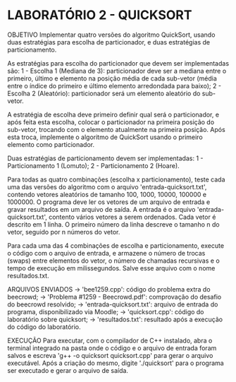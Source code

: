 <h1>LABORATÓRIO 2 - QUICKSORT</h1>

OBJETIVO
Implementar quatro versões do algoritmo QuickSort, usando duas estratégias para escolha de particionador, e duas estratégias de particionamento.

As estratégias para escolha do particionador que devem ser implementadas são:
	1 - Escolha 1 (Mediana de 3): particionador deve ser a mediana entre o primeiro, último e elemento na posição média de cada sub-vetor (média entre o índice do primeiro e último elemento arredondada para baixo);
	2 - Escolha 2 (Aleatório): particionador será um elemento aleatório do sub-vetor.

A estratégia de escolha deve primeiro definir qual será o particionador, e após feita esta escolha, colocar o particionador na primeira posição do sub-vetor, trocando com o elemento atualmente na primeira posição. Após esta troca, implemente o algoritmo de QuickSort usando o primeiro elemento como particionador.

Duas estratégias de particionamento devem ser implementadas:
	1 - Particionamento 1 (Lomuto);
	2 - Particionamento 2 (Hoare).

Para todas as quatro combinações (escolha x particionamento), teste cada uma das versões do algoritmo com o arquivo 'entrada-quicksort.txt', contendo vetores aleatórios de tamanho 100, 1000, 10000, 100000 e 1000000. O programa deve ler os vetores de um arquivo de entrada e gravar resultados em um arquivo de saída. A entrada é o arquivo 'entrada-quicksort.txt', contento vários vetores a serem ordenados. Cada vetor é descrito em 1 linha. O primeiro número da linha descreve o tamanho n do vetor, seguido por n números do vetor.

Para cada uma das 4 combinações de escolha e particionamento, execute o código com o arquivo de entrada, e armazene o número de trocas (swaps) entre elementos do vetor, o número de chamadas recursivas e o tempo de execução em milissegundos. Salve esse arquivo com o nome resultados.txt.

ARQUIVOS ENVIADOS
    -> 'bee1259.cpp': código do problema extra do beecrowd;
    -> 'Problema #1259 - Beecrowd.pdf': comprovação do desafio do beecrowd resolvido;
    -> 'entrada-quicksort.txt': arquivo de entrada do programa, disponibilizado via Moodle;
    -> 'quicksort.cpp': código do laboratório sobre quicksort;
    -> 'resultados.txt': resultado após a execução do código do laboratório.

EXECUÇÃO
Para executar, com o compilador de C++ instalado, abra o terminal integrado na pasta onde o código e o arquivo de entrada foram salvos e escreva 'g++ -o quicksort quicksort.cpp' para gerar o arquivo executável. Após a criação do mesmo, digite './quicksort' para o programa ser executado e gerar o arquivo de saída.
